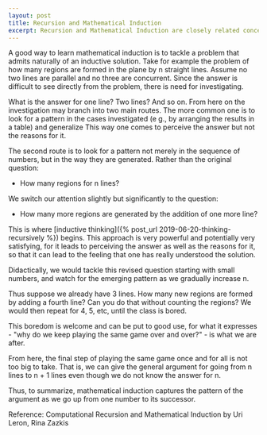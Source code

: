 ```yaml
---
layout: post
title: Recursion and Mathematical Induction
excerpt: Recursion and Mathematical Induction are closely related concepts. This article looks at how they are related. This is the notes from the paper Computational Recursion and Mathematical Induction by Uri Leron, Rina Zazkis.
---
```


A good way to learn mathematical induction is to
tackle a problem that admits naturally of an inductive solution. Take for example the problem of how many regions are formed in the plane by n straight lines. Assume no two lines are parallel and no three are concurrent. Since the answer is difficult to see directly from the problem, there is need for investigating.

What is the answer for one line? Two lines? And so on. From here on the investigation may branch into two main routes. The more common one is to look for a pattern in the cases investigated (e g., by arranging the results in a table) and generalize This way one comes to perceive the answer but not the reasons for it. 

The second route is to look for a pattern not merely in the sequence of numbers, but in the way they are generated. Rather than the original question: 

- How many regions for n lines? 

We switch our attention slightly but significantly to the question: 

- How many more regions are generated by the addition of one more line? 

This is where [inductive thinking]({% post_url 2019-06-20-thinking-recursively %}) begins. This approach is very powerful and potentially very satisfying, for it leads to perceiving the answer as well as the reasons for it, so that it can lead to the feeling that one has really understood the solution. 

Didactically, we would tackle this revised question starting with small numbers, and watch for the emerging pattern as we gradually increase n. 

Thus suppose we already have 3 lines. How many new regions are formed by adding a fourth line? Can you do that without counting the regions? We would then repeat for 4, 5, etc, until the class is bored. 

This boredom is welcome and can be put to good use, for what it expresses - "why do we keep playing the same game over and over?" - is what we are after. 

From here, the final step of playing the same game once and for all is not too big to take. That is, we can give the general argument for going from n lines to n + 1 lines even though we do not know the answer for n.

Thus, to summarize, mathematical induction captures the pattern of the argument as we go up from one number to its successor. 

Reference: Computational Recursion and Mathematical Induction by Uri Leron, Rina Zazkis